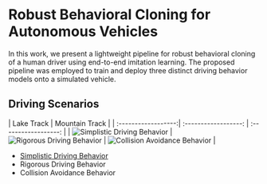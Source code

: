 # Robust Behavioral Cloning for Autonomous Vehicles

In this work, we present a lightweight pipeline for robust behavioral cloning of a human driver using end-to-end imitation learning. The proposed pipeline was employed to train and deploy three distinct driving behavior models onto a simulated vehicle. 

## Driving Scenarios

| Lake Track | Mountain Track |
| :------------------:| :------------------: | :------------------: |
| ![Simplistic Driving Behavior](Simplistic-Driving-Behavior.png) | ![Rigorous Driving Behavior](Rigorous-Driving-Behavior.png) | ![Collision Avoidance Behavior](Collision-Avoidance-Behavior.png) |

- [Simplistic Driving Behavior](https://github.com/Tinker-Twins/Robust_Behavioral_Cloning/tree/main/1.%20Simplistic%20Driving%20Behaviour)
- Rigorous Driving Behavior
- Collision Avoidance Behavior
